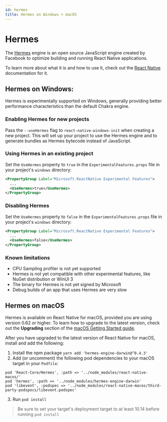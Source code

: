 ```yaml
---
id: hermes
title: Hermes on Windows + macOS
---
```


# Hermes

The [Hermes](https://hermesengine.dev/) engine is an open source JavaScript engine created by Facebook to optimize building and running React Native applications.

To learn more about what it is and how to use it, check out the [React Native](https://reactnative.dev/docs/hermes#docsNav) documentation for it.

## Hermes on Windows:

Hermes is experimentally supported on Windows, generally providing better performance characteristics than the default Chakra engine.

### Enabling Hermes for new projects

Pass the `--useHermes` flag to `react-native-windows-init` when creating a new project. This will set up your project to use the Hermes engine and to generate bundles as Hermes bytecode instead of JavaScript.

### Using Hermes in an existing project

Set the `UseHermes` property to `true` in the `ExperimentalFeatures.props` file in your project's `windows` directory:

```xml
<PropertyGroup Label="Microsoft.ReactNative Experimental Features">
  ...
  <UseHermes>true</UseHermes>
</PropertyGroup>
```

### Disabling Hermes

Set the `UseHermes` property to `false` in the `ExperimentalFeatures.props` file in your project's `windows` directory:

```xml
<PropertyGroup Label="Microsoft.ReactNative Experimental Features">
  ...
  <UseHermes>false</UseHermes>
</PropertyGroup>
```

### Known limitations

- CPU Sampling profiler is not yet supported
- Hermes is not yet compatible with other experimental features, like NuGet distribution or WinUI 3
- The binary for Hermes is not yet signed by Microsoft
- Debug builds of an app that uses Hermes are very slow

## Hermes on macOS

Hermes is available on React Native for macOS, provided you are using version 0.62 or higher.
To learn how to upgrade to the latest version, check out the **Upgrading** section of the [macOS Getting Started guide](rnm-getting-started.md).

After you have upgraded to the latest version of React Native for macOS, install and add the following:

1. Install the npm package `yarn add 'hermes-engine-darwin@^0.4.3'`
2. Add (or uncomment) the following pod dependencies to your macOS target in your `Podfile`:<br>

```
pod 'React-Core/Hermes', :path => '../node_modules/react-native-macos/'
pod 'hermes', :path => '../node_modules/hermes-engine-darwin'
pod 'libevent', :podspec => '../node_modules/react-native-macos/third-party-podspecs/libevent.podspec'
```

3. Run `pod install`

> Be sure to set your target's deployment target to at least 10.14 before running `pod install`
